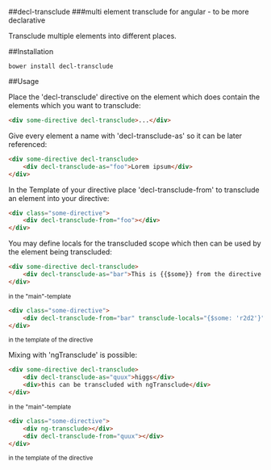 ##decl-transclude
###multi element transclude for angular - to be more declarative

Transclude multiple elements into different places.

##Installation
````
bower install decl-transclude
````

##Usage

Place the 'decl-transclude' directive on the element which does contain the elements which you want to transclude:
````html
<div some-directive decl-transclude>...</div>
````
Give every element a name with 'decl-transclude-as' so it can be later referenced:
````html
<div some-directive decl-transclude>
    <div decl-transclude-as="foo">Lorem ipsum</div>
</div>
````

In the Template of your directive place 'decl-transclude-from' to transclude an element into your directive:
````html
<div class="some-directive">
    <div decl-transclude-from="foo"></div>
</div>
````


You may define locals for the transcluded scope which then can be used by the element being transcluded:
````html
<div some-directive decl-transclude>
    <div decl-transclude-as="bar">This is {{$some}} from the directive transcluding me!</div>
</div>
````
<sub>in the "main"-template</sub>

````html
<div class="some-directive">
    <div decl-transclude-from="bar" transclude-locals="{$some: 'r2d2'}"></div>
</div>
````
<sub>in the template of the directive</sub>


Mixing with 'ngTransclude' is possible:
````html
<div some-directive decl-transclude>
    <div decl-transclude-as="quux">higgs</div>
    <div>this can be transcluded with ngTransclude</div>
</div>
````
<sub>in the "main"-template</sub>

````html
<div class="some-directive">
    <div ng-transclude></div>
    <div decl-transclude-from="quux"></div>
</div>
````
<sub>in the template of the directive</sub>
